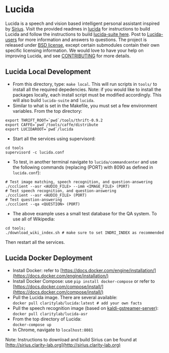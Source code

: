 # Lucida

Lucida is a speech and vision based intelligent personal assistant inspired by
[Sirius](http://sirius.clarity-lab.org). Visit the provided readmes in
[lucida](lucida) for instructions to build Lucida and follow the instructions to
build [lucida-suite here](http://sirius.clarity-lab.org/sirius-suite/).  Post to
[Lucida-users](http://groups.google.com/forum/#!forum/sirius-users) for more
information and answers to questions. The project is released under [BSD
license](LICENSE), except certain submodules contain their own specific
licensing information. We would love to have your help on improving Lucida, and
see [CONTRIBUTING](CONTRIBUTING.md) for more details.

## Lucida Local Development

- From this directory, type: `make local`. This will run scripts in `tools/` to
  install all the required depedencies. Note: if you would like to install the
packages locally, each install script must be modified accordingly. This will
also build `lucida-suite` and `lucida`.
- Similar to what is set in the Makefile, you must set a few environment
  variables. From the top directory:
```
export THRIFT_ROOT=`pwd`/tools/thrift-0.9.2
export CAFFE=`pwd`/tools/caffe/distribute
export LUCIDAROOT=`pwd`/lucida
```
- Start all the services using supervisord:
```
cd tools
supervisord -c lucida.conf
```
- To test, in another terminal navigate to `lucida/commandcenter` and use the
  following commands (replacing (PORT) with 8090 as defined in `lucida.conf`):
```
# Test image matching, speech recognition, and question-answering
./ccclient --asr <AUDIO_FILE> --imm <IMAGE_FILE> (PORT)
# Test speech recognition, and question-answering
./ccclient --asr <AUDIO_FILE> (PORT)
# Test question-answering
./ccclient --qa <QUESTION> (PORT)
```
- The above example uses a small test database for the QA system. To use all of
  Wikipedia:
```
cd tools;
./download_wiki_index.sh # make sure to set INDRI_INDEX as recommended
```
Then restart all the services.

## Lucida Docker Deployment

- Install Docker: refer to
  [https://docs.docker.com/engine/installation/](https://docs.docker.com/engine/installation/)
- Install Docker Compose: use `pip install docker-compose` or refer to
  [https://docs.docker.com/compose/install/](https://docs.docker.com/compose/install/)
- Pull the Lucida image. There are several available:  
`docker pull claritylab/lucida:latest # add your own facts`
- Pull the speech recognition image (based on
  [kaldi-gstreamer-server](https://github.com/alumae/kaldi-gstreamer-server)):  
`docker pull claritylab/lucida-asr`
- From the top directory of Lucida:  
`docker-compose up`
- In Chrome, navigate to `localhost:8081`

Note: Instructions to download and build Sirius can be found at
[http://sirius.clarity-lab.org](http://sirius.clarity-lab.org)
